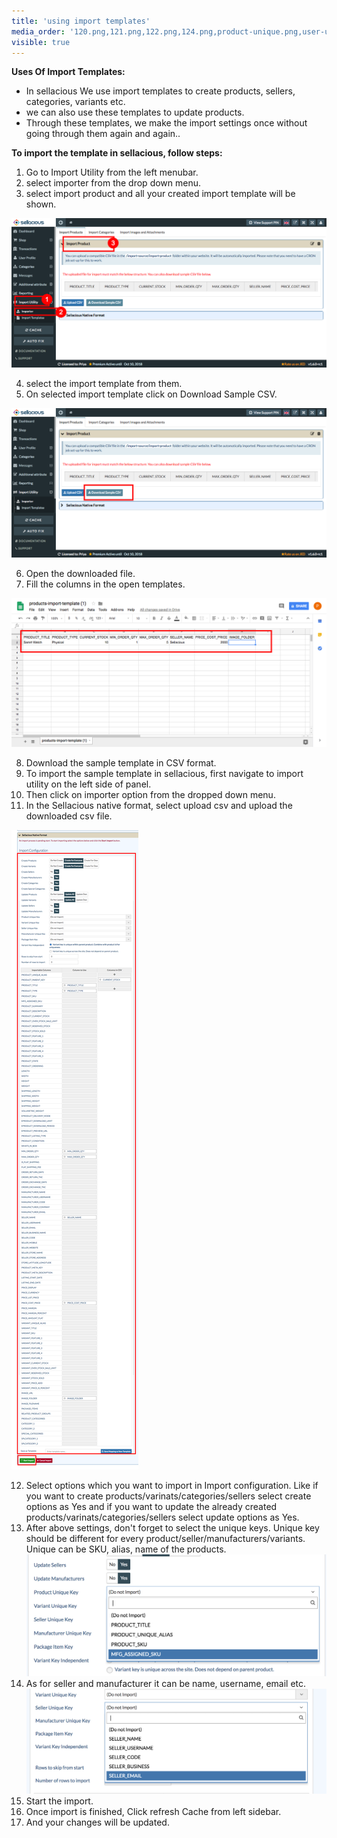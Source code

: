 ```yaml
---
title: 'using import templates'
media_order: '120.png,121.png,122.png,124.png,product-unique.png,user-unique.png'
visible: true
---
```


**Uses Of Import Templates:**
* In sellacious We use import templates to create products, sellers, categories, variants etc.
* we can also use these templates to update products.
* Through these templates, we make the import settings once without going through them again and again..

**To import the template in sellacious, follow steps:**

1. Go to Import Utility from the left menubar.
2. select importer from the drop down menu.
3. select import product and all your created import template will be shown.

![](120.png)

4. select the import template from them.
5. On selected import template click on Download Sample CSV.

![](121.png)

6. Open the downloaded file.
7. Fill the columns in the open templates.

![](122.png)

8. Download the sample template in CSV format.
9. To import the sample template in sellacious, first navigate to import utility on the left side of panel.
10. Then click on importer option from  the dropped down menu.
11. In the Sellacious native format, select upload csv and upload the downloaded csv file.

![](124.png)

12. Select options which you want to import in Import configuration. Like if you want to create products/varinats/categories/sellers select create options as Yes and if you want to update the already created products/varinats/categories/sellers select update options as Yes.
13. After above settings, don't forget to select the unique keys. Unique key should be different for every product/seller/manufacturers/variants. Unique can be SKU, alias, name of the products.
![](product-unique.png)
14. As for seller and manufacturer it can be name, username, email etc.
![](user-unique.png)
15. Start the import.
16. Once import is finished, Click refresh Cache from left sidebar.
17. And your changes will be updated.